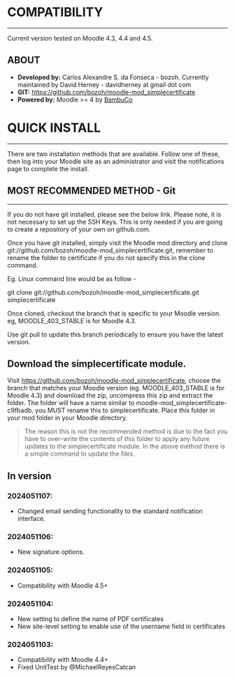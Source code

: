 # COMPATIBILITY
---

Current version tested on Moodle 4.3, 4.4 and 4.5.

## ABOUT
* **Developed by:**  Carlos Alexandre S. da Fonseca - bozoh. Currently maintained by David Herney - davidherney at gmail dot com
* **GIT:** https://github.com/bozoh/moodle-mod_simplecertificate
* **Powered by:** Moodle >= 4 by [BambuCo](https://bambuco.co/)

# QUICK INSTALL
---

There are two installation methods that are available.
Follow one of these, then log into your Moodle site as an administrator and visit the notifications page
to complete the install.

## MOST RECOMMENDED METHOD - Git
---
If you do not have git installed, please see the below link. Please note, it is
not necessary to set up the SSH Keys. This is only needed if you are going to
create a repository of your own on github.com.

Once you have git installed, simply visit the Moodle mod directory and clone
git://github.com/bozoh/moodle-mod_simplecertificate.git, remember to
rename the folder to certificate if you do not specify this in the clone command.

Eg. Linux command line would be as follow -

git clone git://github.com/bozoh/moodle-mod_simplecertificate.git simplecertificate

Once cloned, checkout the branch that is specific to your Moodle version.
eg, MOODLE_403_STABLE is for Moodle 4.3.

Use git pull to update this branch periodically to ensure you have the latest version.

## Download the simplecertificate module.

Visit https://github.com/bozoh/moodle-mod_simplecertificate, choose the branch
that matches your Moodle version (eg. MOODLE_403_STABLE is for Moodle 4.3)
and download the zip, uncompress this zip and extract the folder.
The folder will have a name similar to moodle-mod_simplecertificate-c9fbadb, you MUST rename this to simplecertificate.
Place this folder in your mod folder in your Moodle directory.

> The reason this is not the recommended method is due to the fact you have to over-write the contents of this folder to apply any future updates to the simplecertificate module. In the above method there is a simple command to update the files.

## In version

### 2024051107:
- Changed email sending functionality to the standard notification interface.

### 2024051106:
- New signature options.

### 2024051105:
- Compatibility with Moodle 4.5+

### 2024051104:
- New setting to define the name of PDF certificates
- New site-level setting to enable use of the username field in certificates

### 2024051103:
- Compatibility with Moodle 4.4+
- Fixed UnitTest by @MichaelReyesCatcan
